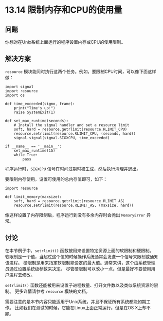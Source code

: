 # 13.14 限制内存和CPU的使用量

## 问题

你想对在Unix系统上面运行的程序设置内存或CPU的使用限制。

## 解决方案

`resource` 模块能同时执行这两个任务。例如，要限制CPU时间，可以像下面这样做：

```
import signal
import resource
import os

def time_exceeded(signo, frame):
    print("Time's up!")
    raise SystemExit(1)

def set_max_runtime(seconds):
    # Install the signal handler and set a resource limit
    soft, hard = resource.getrlimit(resource.RLIMIT_CPU)
    resource.setrlimit(resource.RLIMIT_CPU, (seconds, hard))
    signal.signal(signal.SIGXCPU, time_exceeded)

if __name__ == '__main__':
    set_max_runtime(15)
    while True:
        pass
```

程序运行时，`SIGXCPU` 信号在时间过期时被生成，然后执行清理并退出。

要限制内存使用，设置可使用的总内存值即可，如下：

```
import resource

def limit_memory(maxsize):
    soft, hard = resource.getrlimit(resource.RLIMIT_AS)
    resource.setrlimit(resource.RLIMIT_AS, (maxsize, hard))
```

像这样设置了内存限制后，程序运行到没有多余内存时会抛出 `MemoryError` 异常。

## 讨论

在本节例子中，`setrlimit()` 函数被用来设置特定资源上面的软限制和硬限制。 软限制是一个值，当超过这个值的时候操作系统通常会发送一个信号来限制或通知该进程。 硬限制是用来指定软限制能设定的最大值。通常来讲，这个由系统管理员通过设置系统级参数来决定。 尽管硬限制可以改小一点，但是最好不要使用用户进程去修改。

`setrlimit()` 函数还能被用来设置子进程数量、打开文件数以及类似系统资源的限制。 更多详情请参考 `resource` 模块的文档。

需要注意的是本节内容只能适用于Unix系统，并且不保证所有系统都能如期工作。 比如我们在测试的时候，它能在Linux上面正常运行，但是在OS X上却不能。